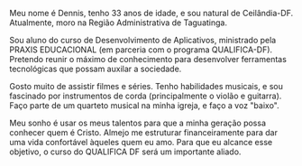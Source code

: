 Meu nome é Dennis, tenho 33 anos de idade, e sou natural de Ceilândia-DF. Atualmente, moro na Região Administrativa de Taguatinga.

Sou aluno do curso de Desenvolvimento de Aplicativos, ministrado pela PRAXIS EDUCACIONAL (em parceria com o programa QUALIFICA-DF). Pretendo reunir o máximo de conhecimento para desenvolver ferramentas tecnológicas que possam auxilar a sociedade.

Gosto muito de assistir filmes e séries. Tenho habilidades musicais, e sou fascinado por instrumentos de corda (principalmente o violão e guitarra). Faço parte de um quarteto musical na minha igreja, e faço  a voz "baixo".  

Meu sonho é usar os meus talentos para que a minha geração possa conhecer quem é Cristo. Almejo me estruturar financeiramente para dar uma vida confortável àqueles quem eu amo. Para que eu alcance esse objetivo, o curso do QUALIFICA DF será um importante aliado.

